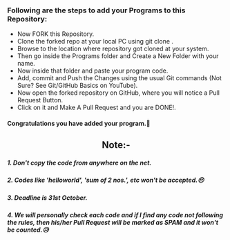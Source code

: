 ### Following are the steps to add your Programs to this Repository:
- Now FORK this Repository.
- Clone the forked repo at your local PC using git clone <url>.
- Browse to the location where repository got cloned at your system.
- Then go inside the Programs folder and Create a New Folder with your name.
- Now inside that folder and paste your program code. 
- Add, commit and Push the Changes using the usual Git commands (Not Sure? See Git/GitHub Basics on YouTube).
- Now open the forked repository on GitHub, where you will notice a Pull Request Button.
- Click on it and Make A Pull Request and you are DONE!.
#### Congratulations you have added your program.🥳

## <div align="center">Note:-</div>

##### 1. Don't copy the code from anywhere on the net.
##### 2. Codes like 'helloworld', 'sum of 2 nos.', etc won't be accepted.😔
##### 3. Deadline is 31st October.
##### 4. We will personally check each code and if I find any code not following the rules, then his/her Pull Request will be marked as SPAM and it won't be counted.😥
##
